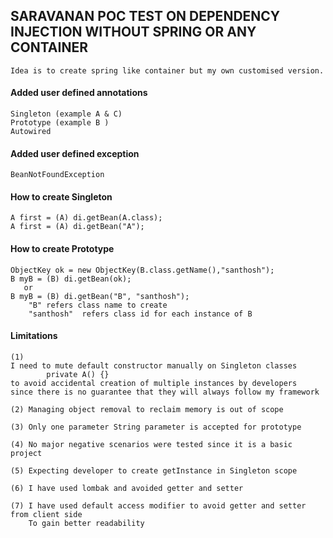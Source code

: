 ## SARAVANAN POC TEST ON DEPENDENCY INJECTION WITHOUT SPRING OR ANY CONTAINER

    Idea is to create spring like container but my own customised version. 

#### Added user defined annotations
    
    Singleton (example A & C)
    Prototype (example B )
    Autowired 
    

#### Added user defined exception

    BeanNotFoundException

    
#### How to create Singleton    

    A first = (A) di.getBean(A.class);
    A first = (A) di.getBean("A");
    
#### How to create Prototype    

    ObjectKey ok = new ObjectKey(B.class.getName(),"santhosh");
    B myB = (B) di.getBean(ok);
       or
    B myB = (B) di.getBean("B", "santhosh");
        "B" refers class name to create
        "santhosh"  refers class id for each instance of B
        
#### Limitations

    (1) 
    I need to mute default constructor manually on Singleton classes
            private A() {}
    to avoid accidental creation of multiple instances by developers
    since there is no guarantee that they will always follow my framework
    
    (2) Managing object removal to reclaim memory is out of scope
    
    (3) Only one parameter String parameter is accepted for prototype
    
    (4) No major negative scenarios were tested since it is a basic project
    
    (5) Expecting developer to create getInstance in Singleton scope 
    
    (6) I have used lombak and avoided getter and setter
    
    (7) I have used default access modifier to avoid getter and setter from client side
        To gain better readability
        
    
    
            
    
    

    